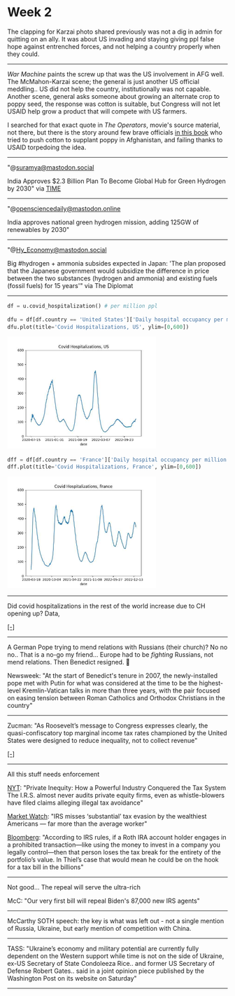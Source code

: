 # Week 2


The clapping for Karzai photo shared previously was not a dig in admin
for quitting on an ally. It was about US invading and staying giving
ppl false hope against entrenched forces, and not helping a country
properly when they could.

---

*War Machine* paints the screw up that was the US involvement in AFG
well. The McMahon-Karzai scene; the general is just another US
official meddling.. US did not help the country, institutionally was
not capable. Another scene, general asks someone about growing an
alternate crop to poppy seed, the response was cotton is suitable, but
Congress will not let USAID help grow a product that will compete with
US farmers.

I searched for that exact quote in *The Operators*, movie's source
material, not there, but there is the story around few brave officials
[in this book](../../2023/01/little-america-chandrasekaran.html#cotton) who
tried to push cotton to supplant poppy in Afghanistan, and failing
thanks to USAID torpedoing the idea.

---

"@suramya@mastodon.social

India Approves $2.3 Billion Plan To Become Global Hub for Green
Hydrogen by 2030" via [TIME](https://time.com/6244782/india-2-billion-green-hydrogen)

---

"@opensciencedaily@mastodon.online

India approves national green hydrogen mission, adding 125GW of
renewables by 2030"

---

"@Hy_Economy@mastodon.social

Big \#hydrogen + ammonia subsides expected in Japan: 'The plan
proposed that the Japanese government would subsidize the difference
in price between the two substances (hydrogen and ammonia) and
existing fuels (fossil fuels) for 15 years'" via The Diplomat

---

```python
df = u.covid_hospitalization() # per million ppl
```

```python
dfu = df[df.country == 'United States']['Daily hospital occupancy per million']
dfu.plot(title='Covid Hospitalizations, US', ylim=[0,600])
```

<img width="340" src="covid-hospus1.jpg"/>

```python
dff = df[df.country == 'France']['Daily hospital occupancy per million']
dff.plot(title='Covid Hospitalizations, France', ylim=[0,600])
```

<img width="340" src="covid-hospfr1.jpg"/>

---

Did covid hospitalizations in the rest of the world increase due to CH
opening up? Data,

[[-]](https://github.com/owid/covid-19-data/tree/master/public/data/hospitalizations)

---

A German Pope trying to mend relations with Russians (their church)?
No no no.. That is a no-go my friend... Europe had to be *fighting*
Russians, not mend relations. Then Benedict resigned. 🤨

Newsweek: "At the start of Benedict's tenure in 2007, the
newly-installed pope met with Putin for what was considered at the
time to be the highest-level Kremlin-Vatican talks in more than three
years, with the pair focused on easing tension between Roman Catholics
and Orthodox Christians in the country"

---

Zucman: "As Roosevelt’s message to Congress expresses clearly, the
quasi-confiscatory top marginal income tax rates championed by the
United States were designed to reduce inequality, not to collect
revenue"

[[-]](https://forgeorganizing.org/article/triumph-injustice-boston-richmond)

---

All this stuff needs enforcement

[NYT](https://www.nytimes.com/2021/06/12/business/private-equity-taxes.html):
"Private Inequity: How a Powerful Industry Conquered the Tax
System The I.R.S. almost never audits private equity firms, even as
whistle-blowers have filed claims alleging illegal tax avoidance"

[Market Watch](https://www.marketwatch.com/story/irs-misses-substantial-tax-evasion-by-the-wealthiest-americans-this-study-calculates-just-how-much-11616502277):
"IRS misses ‘substantial’ tax evasion by the wealthiest Americans — far
more than the average worker"

[Bloomberg](https://www.bloomberg.com/news/features/2021-09-15/peter-thiel-gamed-silicon-valley-tech-trump-taxes-and-politics):
"According to IRS rules, if a Roth IRA account holder engages in a
prohibited transaction—like using the money to invest in a company you
legally control—then that person loses the tax break for the entirety
of the portfolio’s value. In Thiel’s case that would mean he could be
on the hook for a tax bill in the billions"

---

Not good... The repeal will serve the ultra-rich

McC: "Our very first bill will repeal Biden's 87,000 new IRS agents"

---

McCarthy SOTH speech: the key is what was left out - not a single
mention of Russia, Ukraine, but early mention of competition with
China.

---

TASS: "Ukraine’s economy and military potential are currently fully
dependent on the Western support while time is not on the side of
Ukraine, ex-US Secretary of State Condoleeza Rice.. and former US
Secretary of Defense Robert Gates.. said in a joint opinion piece
published by the Washington Post on its website on Saturday"

---
